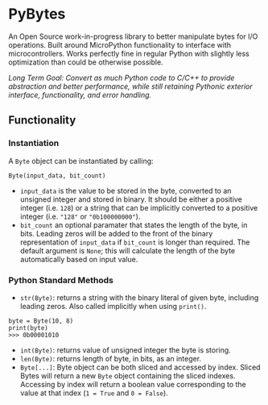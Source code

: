 # PyBytes
An Open Source work-in-progress library to better manipulate bytes for I/O operations. Built around MicroPython functionality to interface with microcontrollers. Works perfectly fine in regular Python with slightly less optimization than could be otherwise possible.

*Long Term Goal: Convert as much Python code to C/C++ to provide abstraction and better performance, while still retaining Pythonic exterior interface, functionality, and error handling.*

## Functionality

### Instantiation
A ```Byte``` object can be instantiated by calling:
```
Byte(input_data, bit_count)
```
* ```input_data``` is the value to be stored in the byte, converted to an unsigned integer and stored in binary. It should be either a positive integer (i.e. ```128```) or a string that can be implicitly converted to a positive integer (i.e. ```"128"``` or ```"0b100000000"```).
* ```bit_count``` an optional paramater that states the length of the byte, in bits. Leading zeros will be added to the front of the binary representation of ```input_data``` if ```bit_count``` is longer than required. The default argument is ```None```; this will calculate the length of the byte automatically based on input value.

### Python Standard Methods
* ```str(Byte)```: returns a string with the binary literal of given byte, including leading zeros. Also called implicitly when using ```print()```.
```
byte = Byte(10, 8)
print(byte)
>>> 0b00001010
```
* ```int(Byte)```: returns value of unsigned integer the byte is storing.
* ```len(Byte)```: returns length of byte, in bits, as an integer.
* ```Byte[...]```: Byte object can be both sliced and accessed by index. Sliced Bytes will return a new ```Byte``` object containing the sliced indexes. Accessing by index will return a boolean value corresponding to the value at that index (```1 = True``` and ```0 = False```).
